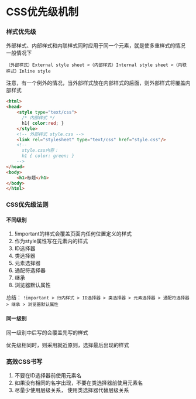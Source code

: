 # CSS优先级机制

### 样式优先级
外部样式、内部样式和内联样式同时应用于同一个元素，就是使多重样式的情况
一般情况下
```text
（外部样式）External style sheet <（内部样式）Internal style sheet <（内联样式）Inline style
```
注意，有一个例外的情况，当外部样式放在内部样式的后面，则外部样式将覆盖内部样式
```html
<html>
<head>
    <style type="text/css">
      /* 内部样式 */
      h1{ color:red; }
    </style>
    <!-- 外部样式 style.css -->
    <link rel="stylesheet" type="text/css" href="style.css"/>
    <!--
      style.css内容：
      h1 { color: green; }
    -->
</head>
<body>
    <h1>标题</h1>
</body>
</html>
```

### CSS优先级法则
#### 不同级别
1. !important的样式会覆盖页面内任何位置定义的样式
2. 作为style属性写在元素内的样式
3. ID选择器
4. 类选择器
5. 元素选择器
6. 通配符选择器
7. 继承
8. 浏览器默认属性

总结： `!important > 行内样式 > ID选择器 > 类选择器 > 元素选择器 > 通配符选择器 > 继承 > 浏览器默认属性`

#### 同一级别
同一级别中后写的会覆盖先写的样式

优先级相同时，则采用就近原则，选择最后出现的样式

### 高效CSS书写
1. 不要在ID选择器前使用元素名
2. 如果没有相同的名字出现，不要在类选择器前使用元素名
3. 尽量少使用层级关系， 使用类选择器代替层级关系

